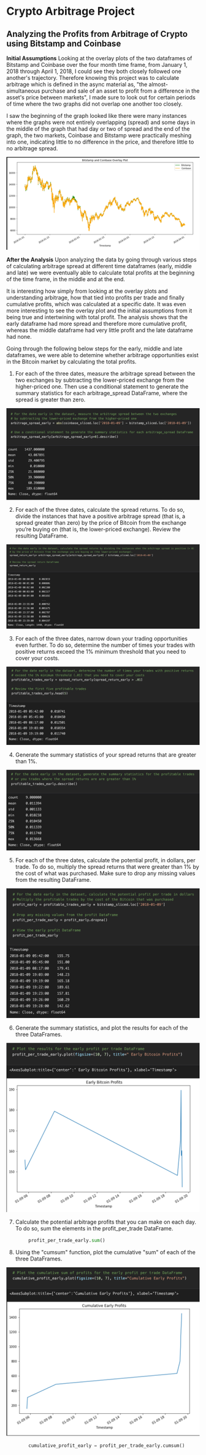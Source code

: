 # **Crypto Arbitrage Project**

## **Analyzing the Profits from Arbitrage of Crypto using Bitstamp and Coinbase**

**Initial Assumptions**
Looking at the overlay plots of the two dataframes of Bitstamp and Coinbase over the four month time frame, from January 1, 2018 through April 1, 2018, I could see they both closely followed one another's trajectory. Therefore knowing this project was to calculate arbitrage which is defined in the async material as, "the almost-simultaneous purchase and sale of an asset to profit from a difference in the asset's price between markets", I made sure to look out for certain periods of time where the two graphs did not overlap one another too closely. 

I saw the beginning of the graph looked like there were many instances where the graphs were not entirely overlapping (spread) and some days in the middle of the graph that had day or two of spread and the end of the graph, the two markets, Coinbase and Bitstamp were practically meshing into one, indicating little to no difference in the price, and therefore little to no arbitrage spread. 

![<Bitstamp and Coinbase Overlay Plot>](./Screenshots/Bitstamp_Coinbase_Overlay_Plot.png)

**After the Analysis**
Upon analyzing the data by going through various steps of calculating arbitrage spread at different time dataframes (early, middle and late) we were eventually able to calculate total profits at the beginning of the time frame, in the middle and at the end. 

It is interesting how simply from looking at the overlay plots and understanding arbitrage, how that tied into profits per trade and finally cumulative profits, which was calculated at a specific date. It was even more interesting to see the overlay plot and the initial assumptions from it being true and intertwining with total profit. The analysis shows that the early dataframe had more spread and therefore more cumulative profit, whereas the middle dataframe had very little profit and the late dataframe had none. 

Going through the following below steps for the early, middle and late dataframes, we were able to detemine whether arbitrage opportunities exist in the Bitcoin market by calculating the total profits.

 1. For each of the three dates, measure the arbitrage spread between the two exchanges by subtracting the lower-priced exchange from the higher-priced one. Then use a conditional statement to generate the summary statistics for each arbitrage_spread DataFrame, where the spread is greater than zero.

![<Early Arbitrage Spread with Summary Statistics>](./Screenshots/arbitrage_spread_early.png)

2. For each of the three dates, calculate the spread returns. To do so, divide the instances that have a positive arbitrage spread (that is, a spread greater than zero) by the price of Bitcoin from the exchange you’re buying on (that is, the lower-priced exchange). Review the resulting DataFrame.

![<Early Spread Return with DataFrame>](./Screenshots/spread_return_early.png)

3. For each of the three dates, narrow down your trading opportunities even further. To do so, determine the number of times your trades with positive returns exceed the 1% minimum threshold that you need to cover your costs.

![<Early Profitable Trades>](./Screenshots/profitable_trades_early.png)

4. Generate the summary statistics of your spread returns that are greater than 1%. 

![<Summary Statistics Early Profitable Trades>](./Screenshots/summary_stats_profitable_trades_early.png)

5. For each of the three dates, calculate the potential profit, in dollars, per trade. To do so, multiply the spread returns that were greater than 1% by the cost of what was purchased. Make sure to drop any missing values from the resulting DataFrame.

![<Early Profit Per Trade>](./Screenshots/profit_per_trade_early.png)

6. Generate the summary statistics, and plot the results for each of the three DataFrames.

![<Early Profit Per Trade Graph>](./Screenshots/profit_per_trade_early_graph.png)

7. Calculate the potential arbitrage profits that you can make on each day. To do so, sum the elements in the profit_per_trade DataFrame.

```python
        profit_per_trade_early.sum()
```
8. Using the "cumsum" function, plot the cumulative "sum" of each of the three DataFrames. 

![<Early Cumulative Profits>](./Screenshots/cumulative_profit_early.png)

```python
        cumulative_profit_early = profit_per_trade_early.cumsum()

```

